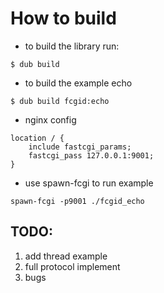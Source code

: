 How to build
=================

* to build the library run:

```shell
$ dub build
```

* to build the example echo
```shell
$ dub build fcgid:echo 
```

* nginx config
```shell
location / {
	include fastcgi_params;
	fastcgi_pass 127.0.0.1:9001;
}
```

* use spawn-fcgi to run example
```shell
spawn-fcgi -p9001 ./fcgid_echo
```


TODO:
-----------------
1. add thread example
2. full protocol implement
3. bugs
